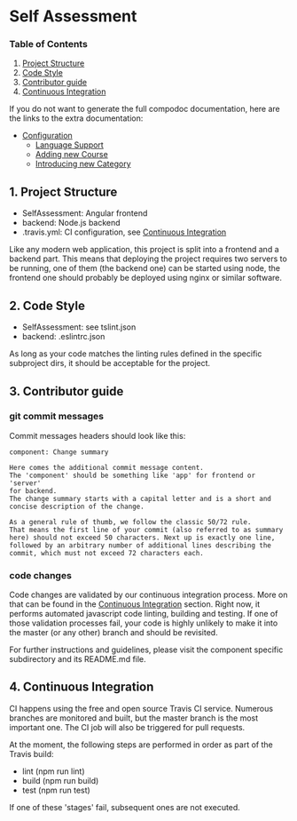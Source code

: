 # Self Assessment

### Table of Contents
1. [Project Structure](#structure)  
2. [Code Style](#style)  
3. [Contributor guide](#contributing)  
4. [Continuous Integration](#travis)  

If you do not want to generate the full compodoc documentation, here are the links to the extra documentation:

* [Configuration](compodoc/config-doc/config.md)
  * [Language Support](compodoc/config-doc/language-support.md)
  * [Adding new Course](compodoc/config-doc/definition.md)
  * [Introducing new Category](compodoc/config-doc/category.md)

<a name="structure"></a>
## 1. Project Structure
* SelfAssessment: Angular frontend
* backend: Node.js backend
* .travis.yml: CI configuration, see [Continuous Integration](#travis)

Like any modern web application, this project is split into a frontend and a backend part. This means that deploying the project requires two servers to be running, one of them (the backend one) can be started using node, the frontend one should probably be deployed using nginx or similar software.

<a name="style"></a>
## 2. Code Style
* SelfAssessment: see tslint.json
* backend: .eslintrc.json

As long as your code matches the linting rules defined in the specific subproject dirs, it should be acceptable for the project.

<a name="contributing"></a>
## 3. Contributor guide

### git commit messages
Commit messages headers should look like this:

```
component: Change summary

Here comes the additional commit message content.
The 'component' should be something like 'app' for frontend or 'server'
for backend.
The change summary starts with a capital letter and is a short and
concise description of the change.

As a general rule of thumb, we follow the classic 50/72 rule.
That means the first line of your commit (also referred to as summary
here) should not exceed 50 characters. Next up is exactly one line,
followed by an arbitrary number of additional lines describing the
commit, which must not exceed 72 characters each.
```

### code changes
Code changes are validated by our continuous integration process. More on that can be found in the [Continuous Integration](#travis) section. Right now, it performs automated javascript code linting, building and testing. If one of those validation processes fail, your code is highly unlikely to make it into the master (or any other) branch and should be revisited.

For further instructions and guidelines, please visit the component specific subdirectory and its README.md file.

<a name="travis"></a>
## 4. Continuous Integration
CI happens using the free and open source Travis CI service. Numerous branches are monitored and built, but the master branch is the most important one. The CI job will also be triggered for pull requests.

At the moment, the following steps are performed in order as part of the Travis build:

* lint (npm run lint)
* build (npm run build)
* test (npm run test)

If one of these 'stages' fail, subsequent ones are not executed.